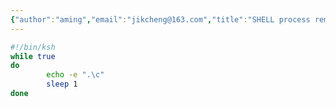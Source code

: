 ```yaml
---
{"author":"aming","email":"jikcheng@163.com","title":"SHELL process reminder","creation_date":"2022-06-27 15:57","Last modified date":"2022-11-25 16:01","tags":"SHELL process reminder","File Folder with relative path":"system/Doc/Linux/Linux Doc/Linux SHELL","remark":null,"other":null,"dg-publish":true,"permalink":"/system/doc/linux/linux-doc/linux-shell/shell-process-reminder/","dgPassFrontmatter":true}
---
```




```sh
#!/bin/ksh
while true
do
        echo -e ".\c"
        sleep 1
done
```